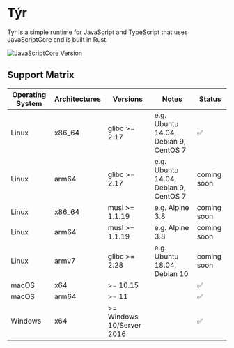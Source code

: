 # Týr

Tyr is a simple runtime for JavaScript and TypeScript that uses JavaScriptCore and is built in Rust.

[![JavaScriptCore Version](https://img.shields.io/badge/JavaScriptCore-wpewebkit%2F2.36.4-hotpink)](https://github.com/WebKit/WebKit/releases/tag/wpewebkit-2.36.4)

## Support Matrix

| Operating System | Architectures | Versions                   | Notes                                 | Status      |
| ---------------- | ------------- | -------------------------- | ------------------------------------- | ----------- |
| Linux            | x86_64        | glibc >= 2.17              | e.g. Ubuntu 14.04, Debian 9, CentOS 7 | ✅          |
| Linux            | arm64         | glibc >= 2.17              | e.g. Ubuntu 14.04, Debian 9, CentOS 7 | coming soon |
| Linux            | x86_64        | musl >= 1.1.19             | e.g. Alpine 3.8                       | coming soon |
| Linux            | arm64         | musl >= 1.1.19             | e.g. Alpine 3.8                       | coming soon |
| Linux            | armv7         | glibc >= 2.28              | e.g. Ubuntu 18.04, Debian 10          | coming soon |
| macOS            | x64           | \>= 10.15                  |                                       | ✅          |
| macOS            | arm64         | \>= 11                     |                                       | ✅          |
| Windows          | x64           | \>= Windows 10/Server 2016 |                                       | ✅          |
